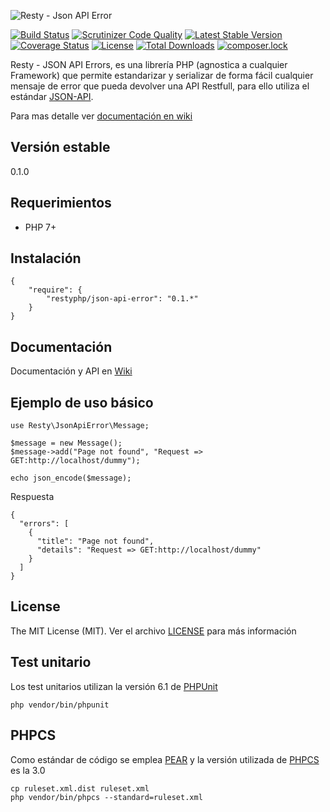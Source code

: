 ![Resty - Json API Error](https://mostofreddy.github.io/resty-json-api-error/images/resty-json-api-errors.png)

[![Build Status](https://travis-ci.org/mostofreddy/resty-json-api-error.svg?branch=master)](https://travis-ci.org/mostofreddy/resty-json-api-error)
[![Scrutinizer Code Quality](https://scrutinizer-ci.com/g/mostofreddy/resty-json-api-error/badges/quality-score.png?b=master)](https://scrutinizer-ci.com/g/mostofreddy/resty-json-api-error/?branch=master)
[![Latest Stable Version](https://poser.pugx.org/restyphp/json-api-error/v/stable)](https://packagist.org/packages/restyphp/json-api-error)
[![Coverage Status](https://coveralls.io/repos/github/mostofreddy/resty-json-api-error/badge.svg)](https://coveralls.io/github/mostofreddy/resty-json-api-error)
[![License](https://poser.pugx.org/restyphp/json-api-error/license)](https://packagist.org/packages/restyphp/json-api-error)
[![Total Downloads](https://poser.pugx.org/restyphp/json-api-error/downloads)](https://packagist.org/packages/restyphp/json-api-error)
[![composer.lock](https://poser.pugx.org/restyphp/json-api-error/composerlock)](https://packagist.org/packages/restyphp/json-api-error)


Resty - JSON API Errors, es una librería PHP (agnostica a cualquier Framework) que permite estandarizar y serializar de forma fácil cualquier mensaje de error que pueda devolver una API Restfull, para ello utiliza el estándar [JSON-API](http://jsonapi.org/).

Para mas detalle ver [documentación en wiki](https://github.com/mostofreddy/resty-json-api-error/wiki/Introducci%C3%B3n)


Versión estable
---------------

0.1.0

Requerimientos
--------------

* PHP 7+

Instalación
-----------

```
{
    "require": {
        "restyphp/json-api-error": "0.1.*"
    }
}
```

Documentación
-------------

Documentación y API en [Wiki](https://github.com/mostofreddy/resty-json-api-error/wiki)

Ejemplo de uso básico
---------------------

```
use Resty\JsonApiError\Message;

$message = new Message();
$message->add("Page not found", "Request => GET:http://localhost/dummy");

echo json_encode($message);
```

Respuesta

```
{
  "errors": [
    {
      "title": "Page not found",
      "details": "Request => GET:http://localhost/dummy"
    }
  ]
}

```


License
-------

The MIT License (MIT). Ver el archivo [LICENSE](LICENSE.md) para más información

Test unitario
------------

Los test unitarios utilizan la versión 6.1 de [PHPUnit](https://phpunit.de/)

```
php vendor/bin/phpunit
```

PHPCS
-----

Como estándar de código se emplea [PEAR](https://pear.php.net/manual/en/standards.php) y la versión utilizada de [PHPCS](https://github.com/squizlabs/PHP_CodeSniffer) es la 3.0

```
cp ruleset.xml.dist ruleset.xml
php vendor/bin/phpcs --standard=ruleset.xml
```
